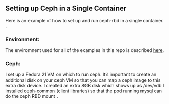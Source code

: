 ## Setting up Ceph in a Single Container

Here is an example of how to set up and run ceph-rbd in a single container. .

### Environment:
The enviromnent used for all of the examples in this repo is described [here](../ENV.md).

### Ceph:
I set up a Fedora 21 VM on which to run ceph. It’s important to create an additional disk on your ceph VM so that you can map a ceph image to this extra disk device. I created an extra 8GB disk which shows up as /dev/vdb I installed ceph-common (client libraries) so that the pod running mysql can do the ceph RBD mount .



